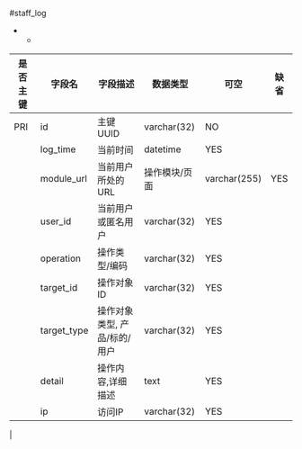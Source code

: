 #staff_log
* -
 
|是否主键	|字段名	|字段描述	|数据类型	|可空	|缺省	|
| --------|-----|-----|-----|-----|-----|
|PRI|id|主键UUID|varchar(32)|NO||
||log_time|当前时间|datetime|YES||
||module_url|当前用户所处的URL|操作模块/页面|varchar(255)|YES||
||user_id|当前用户或匿名用户|varchar(32)|YES||
||operation|操作类型/编码|varchar(32)|YES||
||target_id|操作对象ID|varchar(32)|YES||
||target_type|操作对象类型, 产品/标的/用户|varchar(32)|YES||
||detail|操作内容,详细描述|text|YES||
||ip|访问IP|varchar(32)|YES||
|
